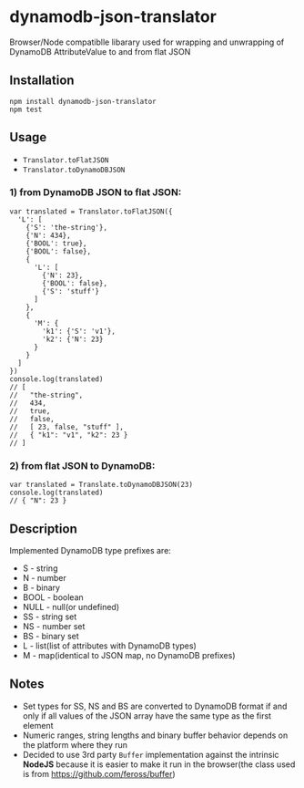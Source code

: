 # dynamodb-json-translator
Browser/Node compatiblle libarary used for wrapping and unwrapping of DynamoDB AttributeValue to and from flat JSON


## Installation

```
npm install dynamodb-json-translator
npm test
```

## Usage

  - `Translator.toFlatJSON`
  - `Translator.toDynamoDBJSON`


### 1) from DynamoDB JSON to flat JSON:

```
var translated = Translator.toFlatJSON({
  'L': [ 
    {'S': 'the-string'}, 
    {'N': 434}, 
    {'BOOL': true}, 
    {'BOOL': false}, 
    {
      'L': [
        {'N': 23}, 
        {'BOOL': false}, 
        {'S': 'stuff'}
      ]
    },
    {
      'M': {
        'k1': {'S': 'v1'},
        'k2': {'N': 23}
      }
    }
  ]
})
console.log(translated)
// [
//   "the-string", 
//   434, 
//   true,
//   false, 
//   [ 23, false, "stuff" ], 
//   { "k1": "v1", "k2": 23 }
// ]
```

### 2) from flat JSON to DynamoDB:

```
var translated = Translate.toDynamoDBJSON(23)
console.log(translated)
// { "N": 23 }

```


## Description
Implemented DynamoDB type prefixes are:

- S - string
- N - number
- B - binary
- BOOL - boolean
- NULL - null(or undefined)
- SS - string set
- NS - number set
- BS - binary set
- L - list(list of attributes with DynamoDB types)
- M - map(identical to JSON map, no DynamoDB prefixes)

## Notes
  - Set types for SS, NS and BS are converted to DynamoDB format if and only if all values of the JSON array have the same type as the first element
  - Numeric ranges, string lengths and binary buffer behavior depends on the platform where they run
  - Decided to use 3rd party `Buffer` implementation against the intrinsic **NodeJS** because it is easier to make it run in the browser(the class used is from https://github.com/feross/buffer)